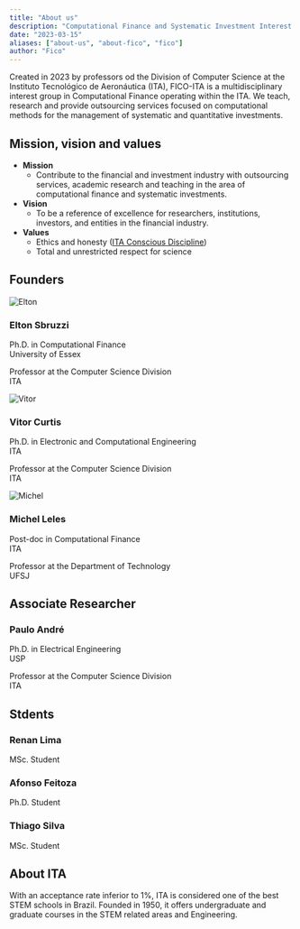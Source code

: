 ```yaml
---
title: "About us"
description: "Computational Finance and Systematic Investment Interest Group"
date: "2023-03-15"
aliases: ["about-us", "about-fico", "fico"]
author: "Fico"
---
```


Created in 2023 by professors od the Division of Computer Science at the Instituto Tecnológico de Aeronáutica (ITA), FICO-ITA is a multidisciplinary interest group in Computational Finance operating within the ITA. We teach, research and provide outsourcing services focused on computational methods for the management of systematic and quantitative investments.

## Mission, vision and values

- **Mission**
  - Contribute to the financial and investment industry with outsourcing services, academic research and teaching in the area of computational finance and systematic investments.
- **Vision**
  - To be a reference of excellence for researchers, institutions, investors, and entities in the financial industry.
- **Values**
  - Ethics and honesty ([ITA Conscious Discipline](http://www.aeitaonline.com.br/wiki/index.php?title=DC))
  - Total and unrestricted respect for science

## Founders

<div class="listfounders">
  <div class="card">
    <div class="person-img">
      <img src="/img/team/elton.png" alt="Elton"><h3>Elton Sbruzzi</h3>
    </div>
    <div class="person-diploma">
      <p>Ph.D. in Computational Finance</br>
      University of Essex</p>
      <p>Professor at the Computer Science Division</br>
      ITA</p>
    </div>
    <div class="person-links">
      <a href="https://www.linkedin.com/in/eltonsbruzzi/" target="_blank"><i class="fa-brands fa-linkedin"></i></a>
    </div>
  </div>

  <div class="card">
    <div class="person-img">
      <img src="/img/team/vitor.png" alt="Vitor"><h3>Vitor Curtis</h3>
    </div>
    <div class="person-diploma">
      <p>Ph.D. in Electronic and Computational Engineering</br>
      ITA</p>
      <p>Professor at the Computer Science Division</br>
      ITA</p>
    </div>
    <div class="person-links">
      <a href="https://www.linkedin.com/in/vitor-curtis/" target="_blank"><i class="fa-brands fa-linkedin"></i></a>
    </div>
  </div>

  <div class="card">
    <div class="person-img">
      <img src="/img/team/michel.png" alt="Michel"><h3>Michel Leles</h3>
    </div>
    <div class="person-diploma">
      <p>Post-doc in Computational Finance</br>
      ITA</p>
      <p>Professor at the Department of Technology</br>
      UFSJ</p>
    </div>
    <div class="person-links">
      <a href="https://www.linkedin.com/in/michel-leles/" target="_blank"><i class="fa-brands fa-linkedin"></i></a>
    </div>
  </div>
</div>

## Associate Researcher

<div class="listresearches">

  <div class="card">
    <div class="person-img">
      <!--<img src="/img/team/paulo_andre.png" alt="Paulo André">-->
      <h3>Paulo André</h3>
    </div>
    <div class="person-diploma">
      <p>Ph.D. in Electrical Engineering</br>
      USP</p>
      <p>Professor at the Computer Science Division</br>
      ITA</p>
    </div>
    <div class="person-links">
      <a href="https://www.linkedin.com/#" target="_blank"><i class="fa-brands fa-linkedin"></i></a>
    </div>
  </div>
</div>

## Stdents

<div class="listresearches">
  <div class="card">
    <div class="person-img">
      <h3>Renan Lima</h3>
    </div>
    <div class="person-diploma">
      <p>MSc. Student</p>
    </div>
    <div class="person-links">
      <a href="https://www.linkedin.com/in/renandcl/" target="_blank"><i class="fa-brands fa-linkedin"></i></a>
    </div>
  </div>

  <div class="card">
    <div class="person-img">
      <h3>Afonso Feitoza</h3>
    </div>
    <div class="person-diploma">
      <p>Ph.D. Student</p>
    </div>
    <div class="person-links">
      <a href="https://www.linkedin.com/#" target="_blank"><i class="fa-brands fa-linkedin"></i></a>
    </div>
  </div>

  <div class="card">
    <div class="person-img">
      <h3>Thiago Silva</h3>
    </div>
    <div class="person-diploma">
      <p>MSc. Student</p>
    </div>
    <div class="person-links">
      <a href="https://www.linkedin.com/in/thiago-cns/" target="_blank"><i class="fa-brands fa-linkedin"></i></a>
    </div>
  </div>
</div>

## About ITA

With an acceptance rate inferior to 1%, ITA is considered one of the best STEM schools in Brazil. Founded in 1950, it offers undergraduate and graduate courses in the STEM related areas and Engineering.
